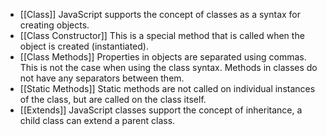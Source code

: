 - [[Class]] JavaScript supports the concept of classes as a syntax for creating objects.
- [[Class Constructor]] This is a special method that is called when the object is created (instantiated).
- [[Class Methods]] Properties in objects are separated using commas. This is not the case when using the class syntax. Methods in classes do not have any separators between them.
- [[Static Methods]] Static methods are not called on individual instances of the class, but are called on the class itself.
- [[Extends]] JavaScript classes support the concept of inheritance, a child class can extend a parent class.